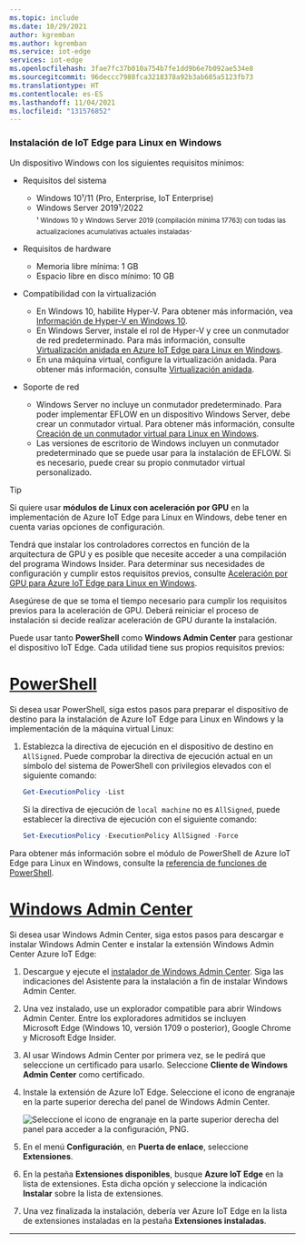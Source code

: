 ```yaml
---
ms.topic: include
ms.date: 10/29/2021
author: kgremban
ms.author: kgremban
ms.service: iot-edge
services: iot-edge
ms.openlocfilehash: 3fae7fc37b010a754b7fe1dd9b6e7b092ae534e8
ms.sourcegitcommit: 96deccc7988fca3218378a92b3ab685a5123fb73
ms.translationtype: HT
ms.contentlocale: es-ES
ms.lasthandoff: 11/04/2021
ms.locfileid: "131576852"
---
```

### <a name="iot-edge-for-linux-on-windows-installation"></a>Instalación de IoT Edge para Linux en Windows

Un dispositivo Windows con los siguientes requisitos mínimos:

* Requisitos del sistema
   * Windows 10¹/11 (Pro, Enterprise, IoT Enterprise)
   * Windows Server 2019¹/2022  
   <sub>¹ Windows 10 y Windows Server 2019 (compilación mínima 17763) con todas las actualizaciones acumulativas actuales instaladas</sub>.

* Requisitos de hardware
  * Memoria libre mínima: 1 GB
  * Espacio libre en disco mínimo: 10 GB

* Compatibilidad con la virtualización
  * En Windows 10, habilite Hyper-V. Para obtener más información, vea [Información de Hyper-V en Windows 10](/virtualization/hyper-v-on-windows/quick-start/enable-hyper-v).
  * En Windows Server, instale el rol de Hyper-V y cree un conmutador de red predeterminado. Para más información, consulte [Virtualización anidada en Azure IoT Edge para Linux en Windows](../articles/iot-edge/nested-virtualization.md).
  * En una máquina virtual, configure la virtualización anidada. Para obtener más información, consulte [Virtualización anidada](../articles/iot-edge/nested-virtualization.md).

* Soporte de red
  * Windows Server no incluye un conmutador predeterminado. Para poder implementar EFLOW en un dispositivo Windows Server, debe crear un conmutador virtual.  Para obtener más información, consulte [Creación de un conmutador virtual para Linux en Windows](../articles/iot-edge/how-to-create-virtual-switch.md).
  * Las versiones de escritorio de Windows incluyen un conmutador predeterminado que se puede usar para la instalación de EFLOW. Si es necesario, puede crear su propio conmutador virtual personalizado.

> [!TIP]
> Si quiere usar **módulos de Linux con aceleración por GPU** en la implementación de Azure IoT Edge para Linux en Windows, debe tener en cuenta varias opciones de configuración.
>
> Tendrá que instalar los controladores correctos en función de la arquitectura de GPU y es posible que necesite acceder a una compilación del programa Windows Insider. Para determinar sus necesidades de configuración y cumplir estos requisitos previos, consulte [Aceleración por GPU para Azure IoT Edge para Linux en Windows](../articles/iot-edge/gpu-acceleration.md).
>
> Asegúrese de que se toma el tiempo necesario para cumplir los requisitos previos para la aceleración de GPU. Deberá reiniciar el proceso de instalación si decide realizar aceleración de GPU durante la instalación.

Puede usar tanto **PowerShell** como **Windows Admin Center** para gestionar el dispositivo IoT Edge. Cada utilidad tiene sus propios requisitos previos:

# <a name="powershell"></a>[PowerShell](#tab/powershell)

Si desea usar PowerShell, siga estos pasos para preparar el dispositivo de destino para la instalación de Azure IoT Edge para Linux en Windows y la implementación de la máquina virtual Linux:

1. Establezca la directiva de ejecución en el dispositivo de destino en `AllSigned`. Puede comprobar la directiva de ejecución actual en un símbolo del sistema de PowerShell con privilegios elevados con el siguiente comando:

   ```powershell
   Get-ExecutionPolicy -List
   ```

   Si la directiva de ejecución de `local machine` no es `AllSigned`, puede establecer la directiva de ejecución con el siguiente comando:

   ```powershell
   Set-ExecutionPolicy -ExecutionPolicy AllSigned -Force
   ```

Para obtener más información sobre el módulo de PowerShell de Azure IoT Edge para Linux en Windows, consulte la [referencia de funciones de PowerShell](../articles/iot-edge/reference-iot-edge-for-linux-on-windows-functions.md).

# <a name="windows-admin-center"></a>[Windows Admin Center](#tab/windowsadmincenter)

Si desea usar Windows Admin Center, siga estos pasos para descargar e instalar Windows Admin Center e instalar la extensión Windows Admin Center Azure IoT Edge:

   1. Descargue y ejecute el [instalador de Windows Admin Center](https://aka.ms/wacdownload). Siga las indicaciones del Asistente para la instalación a fin de instalar Windows Admin Center.

   1. Una vez instalado, use un explorador compatible para abrir Windows Admin Center. Entre los exploradores admitidos se incluyen Microsoft Edge (Windows 10, versión 1709 o posterior), Google Chrome y Microsoft Edge Insider.

   1. Al usar Windows Admin Center por primera vez, se le pedirá que seleccione un certificado para usarlo. Seleccione **Cliente de Windows Admin Center** como certificado.

   1. Instale la extensión de Azure IoT Edge. Seleccione el icono de engranaje en la parte superior derecha del panel de Windows Admin Center.

      ![Seleccione el icono de engranaje en la parte superior derecha del panel para acceder a la configuración, PNG.](../articles/iot-edge/media/how-to-provision-devices-at-scale-linux-on-windows-x509/select-gear-icon.png)

   1. En el menú **Configuración**, en **Puerta de enlace**, seleccione **Extensiones**.

   1. En la pestaña **Extensiones disponibles**, busque **Azure IoT Edge** en la lista de extensiones. Esta dicha opción y seleccione la indicación **Instalar** sobre la lista de extensiones.

   1. Una vez finalizada la instalación, debería ver Azure IoT Edge en la lista de extensiones instaladas en la pestaña **Extensiones instaladas**.

---

